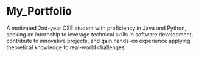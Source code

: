 # My_Portfolio
A motivated 2nd-year CSE student with proficiency in Java and Python, seeking an internship to leverage technical skills in software development, contribute to innovative projects, and gain hands-on experience applying theoretical knowledge to real-world challenges.
